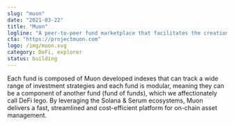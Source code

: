 ```yaml
---
slug: "muon"
date: "2021-03-22"
title: "Muon"
logline: "A peer-to-peer fund marketplace that facilitates the creation and management of Index Funds (ETFs)."
cta: "https://projectmuon.com"
logo: /img/muon.svg
category: DeFi, explorer
status: building
---
```


Each fund is composed of Muon developed indexes that can track a wide range of investment strategies and each fund is modular, meaning they can be a component of another fund (fund of funds), which we affectionately call DeFi lego. By leveraging the Solana & Serum ecosystems, Muon delivers a fast, streamlined and cost-efficient platform for on-chain asset management.
